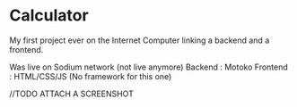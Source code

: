 # Calculator

My first project ever on the Internet Computer linking a backend and a frontend.

Was live on Sodium network (not live anymore)
Backend : Motoko
Frontend : HTML/CSS/JS (No framework for this one)

//TODO 
ATTACH A SCREENSHOT
